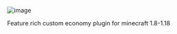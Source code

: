 ![image](https://user-images.githubusercontent.com/59249695/150995623-484f8a4a-ca13-4802-bfef-293ec36d0045.png)


Feature rich custom economy plugin for minecraft 1.8-1.18
